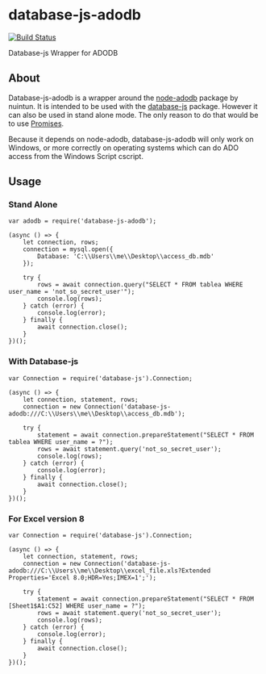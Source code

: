 # database-js-adodb
[![Build Status](https://ci.appveyor.com/api/projects/status/2acip2g9mv50lhc2?svg=true)](https://ci.appveyor.com/project/mlaanderson/database-js-adodb)

Database-js Wrapper for ADODB

## About
Database-js-adodb is a wrapper around the [node-adodb](https://github.com/nuintun/node-adodb) package by nuintun. It is intended to be used with the [database-js](https://github.com/mlaanderson/database-js) package. However it can also be used in stand alone mode. The only reason to do that would be to use [Promises](https://developer.mozilla.org/en-US/docs/Web/JavaScript/Reference/Global_Objects/Promise).

Because it depends on node-adodb, database-js-adodb will only work on Windows, or more correctly on operating systems which can do ADO access from the Windows Script cscript.
## Usage
### Stand Alone
~~~~
var adodb = require('database-js-adodb');

(async () => {
    let connection, rows;
    connection = mysql.open({
        Database: 'C:\\Users\\me\\Desktop\\access_db.mdb'
    });
    
    try {
        rows = await connection.query("SELECT * FROM tablea WHERE user_name = 'not_so_secret_user'");
        console.log(rows);
    } catch (error) {
        console.log(error);
    } finally {
        await connection.close();
    }
})();
~~~~
### With Database-js
~~~~
var Connection = require('database-js').Connection;

(async () => {
    let connection, statement, rows;
    connection = new Connection('database-js-adodb:///C:\\Users\\me\\Desktop\\access_db.mdb');
    
    try {
        statement = await connection.prepareStatement("SELECT * FROM tablea WHERE user_name = ?");
        rows = await statement.query('not_so_secret_user');
        console.log(rows);
    } catch (error) {
        console.log(error);
    } finally {
        await connection.close();
    }
})();
~~~~
### For Excel version 8
~~~~
var Connection = require('database-js').Connection;

(async () => {
    let connection, statement, rows;
    connection = new Connection('database-js-adodb:///C:\\Users\\me\\Desktop\\excel_file.xls?Extended Properties='Excel 8.0;HDR=Yes;IMEX=1';');
    
    try {
        statement = await connection.prepareStatement("SELECT * FROM [Sheet1$A1:C52] WHERE user_name = ?");
        rows = await statement.query('not_so_secret_user');
        console.log(rows);
    } catch (error) {
        console.log(error);
    } finally {
        await connection.close();
    }
})();
~~~~
